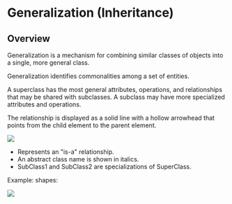 # Generalization (Inheritance)

## Overview

Generalization is a mechanism for combining similar classes of objects into a single, more general class.

Generalization identifies commonalities among a set of entities.

A superclass has the most general attributes, operations, and relationships that may be shared with subclasses. A subclass may have more specialized attributes and operations.

The relationship is displayed as a solid line with a hollow arrowhead that points from the child element to the parent element.

![](https://cdn-images.visual-paradigm.com/guide/uml/uml-class-diagram-tutorial/08-inheritance-in-class-diagram.png)

- Represents an "is-a" relationship.
- An abstract class name is shown in italics.
- SubClass1 and SubClass2 are specializations of SuperClass.

Example: shapes:

![](https://cdn-images.visual-paradigm.com/guide/uml/uml-class-diagram-tutorial/09-inheritance-hierarchy-example.png)